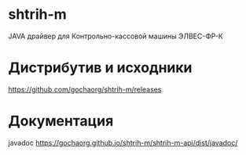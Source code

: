 # shtrih-m
JAVA драйвер для Контрольно-кассовой машины ЭЛВЕС-ФР-К

# Дистрибутив и исходники
https://github.com/gochaorg/shtrih-m/releases

# Документация
javadoc https://gochaorg.github.io/shtrih-m/shtrih-m-api/dist/javadoc/
